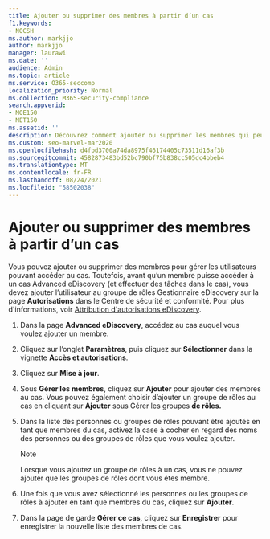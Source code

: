 ```yaml
---
title: Ajouter ou supprimer des membres à partir d’un cas
f1.keywords:
- NOCSH
ms.author: markjjo
author: markjjo
manager: laurawi
ms.date: ''
audience: Admin
ms.topic: article
ms.service: O365-seccomp
localization_priority: Normal
ms.collection: M365-security-compliance
search.appverid:
- MOE150
- MET150
ms.assetid: ''
description: Découvrez comment ajouter ou supprimer les membres qui peuvent accéder à un cas lors de la gestion d’Advanced eDiscovery cas.
ms.custom: seo-marvel-mar2020
ms.openlocfilehash: d4fbd3700a74da8975f46174405c73511d16af3b
ms.sourcegitcommit: 4582873483bd52bc790bf75b838cc505dc4bbeb4
ms.translationtype: MT
ms.contentlocale: fr-FR
ms.lasthandoff: 08/24/2021
ms.locfileid: "58502038"
---
```

# <a name="add-or-remove-members-from-a-case"></a>Ajouter ou supprimer des membres à partir d’un cas

Vous pouvez ajouter ou supprimer des membres pour gérer les utilisateurs pouvant accéder au cas. Toutefois, avant qu’un membre puisse accéder à un cas Advanced eDiscovery (et effectuer des tâches dans le cas), vous devez ajouter l’utilisateur au groupe de rôles Gestionnaire eDiscovery sur la page **Autorisations** dans le Centre de sécurité et conformité. Pour plus d'informations, voir [Attribution d'autorisations eDiscovery](./assign-ediscovery-permissions.md).

1. Dans la page **Advanced eDiscovery**, accédez au cas auquel vous voulez ajouter un membre.

2. Cliquez sur l’onglet **Paramètres**, puis cliquez sur **Sélectionner** dans la vignette **Accès et autorisations**.

3. Cliquez sur **Mise à jour**.

4. Sous **Gérer les membres**, cliquez sur **Ajouter** pour ajouter des membres au cas. Vous pouvez également choisir d’ajouter un groupe de rôles au cas en cliquant sur **Ajouter** sous Gérer les groupes **de rôles.**

5. Dans la liste des personnes ou groupes de rôles pouvant être ajoutés en tant que membres du cas, activez la case à cocher en regard des noms des personnes ou des groupes de rôles que vous voulez ajouter.

   > [!NOTE]
   > Lorsque vous ajoutez un groupe de rôles à un cas, vous ne pouvez ajouter que les groupes de rôles dont vous êtes membre.

6. Une fois que vous avez sélectionné les personnes ou les groupes de rôles à ajouter en tant que membres du cas, cliquez sur **Ajouter**.

7. Dans la page de garde **Gérer ce cas**, cliquez sur **Enregistrer** pour enregistrer la nouvelle liste des membres de cas.